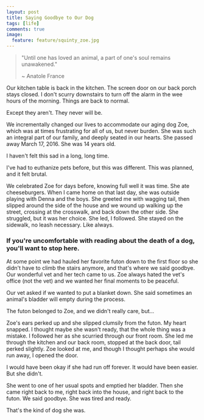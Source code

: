 ```yaml
---
layout: post
title: Saying Goodbye to Our Dog
tags: [life]
comments: true
image:
  feature: feature/squinty_zoe.jpg
---
```


> "Until one has loved an animal, a part of one's soul remains unawakened."
>
> ~ Anatole France

Our kitchen table is back in the kitchen. The screen door on our back porch stays closed. I don't scurry downstairs to turn off the alarm in the wee hours of the morning. Things are back to normal.

Except they aren't. They never will be.

We incrementally changed our lives to accommodate our aging dog Zoe, which was at times frustrating for all of us, but never burden. She was such an integral part of our family, and deeply seated in our hearts. She passed away March 17, 2016. She was 14 years old.

I haven't felt this sad in a long, long time.

I've had to euthanize pets before, but this was different. This was planned, and it felt brutal.

We celebrated Zoe for days before, knowing full well it was time. She ate cheeseburgers. When I came home on that last day, she was outside playing with Denna and the boys. She greeted me with wagging tail, then slipped around the side of the house and we wound up walking up the street, crossing at the crosswalk, and back down the other side. She struggled, but it was her choice. She led, I followed. She stayed on the sidewalk, no leash necessary. Like always.

### If you're uncomfortable with reading about the death of a dog, you'll want to stop here.

At some point we had hauled her favorite futon down to the first floor so she didn't have to climb the stairs anymore, and that's where we said goodbye. Our wonderful vet and her tech came to us. Zoe always hated the vet's office (not the vet) and we wanted her final moments to be peaceful.

Our vet asked if we wanted to put a blanket down. She said sometimes an animal's bladder will empty during the process.

The futon belonged to Zoe, and we didn't really care, but...

Zoe's ears perked up and she slipped clumsily from the futon. My heart snapped. I thought maybe she wasn't ready, that the whole thing was a mistake. I followed her as she scurried through our front room. She led me through the kitchen and our back room, stopped at the back door, tail perked slightly. Zoe looked at me, and though I thought perhaps she would run away, I opened the door.

I would have been okay if she had run off forever. It would have been easier. But she didn't.

She went to one of her usual spots and emptied her bladder. Then she came right back to me, right back into the house, and right back to the futon. We said goodbye. She was tired and ready.

That's the kind of dog she was.
